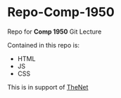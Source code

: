 # Repo-Comp-1950

Repo for **Comp 1950** Git Lecture

Contained in this repo is:

* HTML
* JS
* CSS

This is in support of [TheNet](http://thenet.ca)
